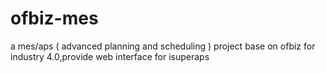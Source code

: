 # ofbiz-mes
a mes/aps ( advanced planning and scheduling ) project base on ofbiz for industry 4.0,provide web interface for isuperaps


